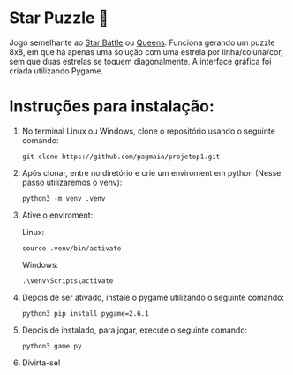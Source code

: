 # Star Puzzle 🌟
Jogo semelhante ao [Star Battle](https://starbattle.puzzlebaron.com/play.php) ou [Queens](https://www.linkedin.com/games/queens). 
Funciona gerando um puzzle 8x8, em que há apenas uma solução com uma estrela por linha/coluna/cor, sem que duas estrelas se toquem diagonalmente.
A interface gráfica foi criada utilizando Pygame.

# Instruções para instalação:
1. No terminal Linux ou Windows, clone o repositório usando o seguinte comando:
   ```
   git clone https://github.com/pagmaia/projetop1.git
   ```
2. Após clonar, entre no diretório e crie um enviroment em python (Nesse passo utilizaremos o venv):
   ```
   python3 -m venv .venv
   ```
3. Ative o enviroment:

   Linux:
   ```
   source .venv/bin/activate
   ```
   Windows:
   ```
   .\venv\Scripts\activate
   ```
5. Depois de ser ativado, instale o pygame utilizando o seguinte comando:
   ```
   python3 pip install pygame=2.6.1
   ```
6. Depois de instalado, para jogar, execute o seguinte comando:
   ```
   python3 game.py
   ```
7. Divirta-se!
   
